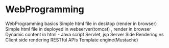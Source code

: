 # WebProgramming
WebProgramming basics
Simple html file in desktop (render in browser)
Simple html file in deployed in webserver(tomcat) , render in browser
Dynamic content in html - Java script
Servlet, jsp
Server Side Rendering vs Client side rendering
RESTful APIs
Template engine(Mustache)
